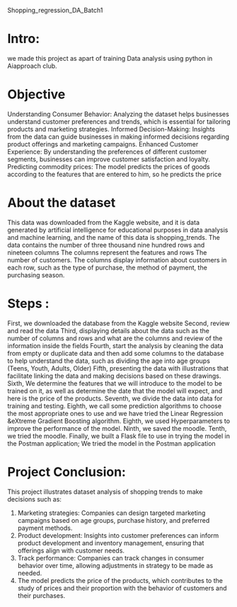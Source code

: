 Shopping_regression_DA_Batch1 

# Intro:
we made this project  as apart of training Data analysis using python  in Aiapproach club.

# Objective
Understanding Consumer Behavior: Analyzing the dataset helps businesses understand customer preferences and trends, which is essential for tailoring products and marketing strategies.
Informed Decision-Making: Insights from the data can guide businesses in making informed decisions regarding product offerings and marketing campaigns.
Enhanced Customer Experience: By understanding the preferences of different customer segments, businesses can improve customer satisfaction and loyalty.
Predicting commodity prices: The model predicts the prices of goods according to the features that are entered to him, so he predicts the price 

# About the dataset
This data was downloaded from the Kaggle website, and it is data generated by artificial intelligence for educational purposes in data analysis and machine learning, and the name of this data is shopping_trends.
The data contains the number of three thousand nine hundred rows and nineteen columns The columns represent the features and rows The number of customers. 
The columns display information about customers in each row, such as the type of purchase, the method of payment, the purchasing season.

# Steps :
First, we downloaded the database from the Kaggle website
Second, review and read the data
Third, displaying details about the data such as the number of columns and rows and what are the columns and review of the information inside the fields 
Fourth, start the analysis by cleaning the data from empty or duplicate data and then add some columns to the database to help understand the data, such as dividing the age into age groups (Teens, Youth, Adults, Older) 
Fifth, presenting the data with illustrations that facilitate linking the data and making decisions based on these drawings.
Sixth, We determine the features that we will introduce to the model to be trained on it, as well as determine the date that the model will expect, and here is the price of the products.
Seventh, we divide the data into data for training and testing. Eighth, we call some prediction algorithms to choose the most appropriate ones to use and we have tried the Linear Regression &eXtreme Gradient Boosting algorithm.
Eighth, we used Hyperparameters to improve the performance of the model.
Ninth, we saved the moodle. 
Tenth, we tried the moodle.
Finally, we built a Flask file to use in trying the model in the Postman application; We tried the model in the Postman application

 # Project Conclusion:
 This project illustrates dataset analysis of shopping trends to make decisions such as:
 1. Marketing strategies: Companies can design targeted marketing campaigns based on age groups, purchase history, and preferred payment methods.
 2. Product development: Insights into customer preferences can inform product development and inventory management, ensuring that offerings align with customer needs.
 3. Track performance: Companies can track changes in consumer behavior over time, allowing adjustments in strategy to be made as needed.
 4. The model predicts the price of the products, which contributes to the study of prices and their proportion with the behavior of customers and their purchases. 
